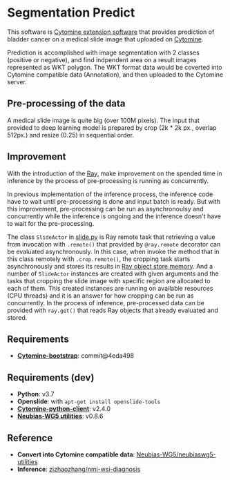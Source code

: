# Segmentation Predict
This software is [Cytomine extension software](https://doc.uliege.cytomine.org/display/ALGODOC/Overview) that provides prediction of bladder cancer on a medical slide image that uploaded on [Cytomine](https://uliege.cytomine.org/). 

Prediction is accomplished with image segmentation with 2 classes (positive or negative), and find indpendent area on a result images represented as WKT polygon. The WKT format data would be coverted into Cytomine compatible data (Annotation), and then uploaded to the Cytomine server.

## Pre-processing of the data
A medical slide image is quite big (over 100M pixels). 
The input that provided to deep learning model is prepared by crop (2k * 2k px., overlap 512px.) and resize (0.25) in sequential order.

## Improvement
With the introduction of the [Ray](https://github.com/ray-project/ray), make improvement on the spended time in inference by the process of pre-processing is running as concurrently.

In previous implementation of the inference process, the inference code have to wait until pre-processing is done and input batch is ready. But with this improvement, pre-processing can be run as asynchronoulsy and concurrently while the inference is ongoing and the inference doesn't have to wait for the pre-processing.

The class ```SlideActor``` in [slide.py](https://github.com/fibremint/cm-software_segmentation-predict/blob/master/segmentation/slide.py) is Ray remote task that retrieving a value from invocation with ```.remote()``` that provided by ```@ray.remote``` decorator can be evaluated asynchronously. In this case, when invoke the method that in this class remotely with ```.crop.remote()```, the cropping task starts asynchronously and stores its results in [Ray object store memory](https://docs.ray.io/en/releases-0.7.6/memory-management.html). And a number of ```SlideActor``` instances are created with given arguments and the tasks that cropping the slide image with specific region are allocated to each of them. This created instances are running on available resources (CPU threads) and it is an answer for how cropping can be run as concurrently. In the process of inference, pre-processed data can be provided with ```ray.get()``` that reads Ray objects that already evaluated and stored.

## Requirements
* [**Cytomine-bootstrap**](https://github.com/Cytomine-ULiege/Cytomine-bootstrap/tree/2019.1): commit@4eda498

## Requirements (dev)
* **Python**: v3.7
* **Openslide**: with ```apt-get install openslide-tools```
* [**Cytomine-python-client**](https://github.com/Cytomine-ULiege/Cytomine-python-client): v2.4.0
* [**Neubias-WG5 utilities**](https://github.com/Neubias-WG5/neubiaswg5-utilities): v0.8.6

## Reference
* **Convert into Cytomine compatible data**: [Neubias-WG5/neubiaswg5-utilities](https://github.com/Neubias-WG5/neubiaswg5-utilities)
* **Inference**: [zizhaozhang/nmi-wsi-diagnosis](https://github.com/zizhaozhang/nmi-wsi-diagnosis)
